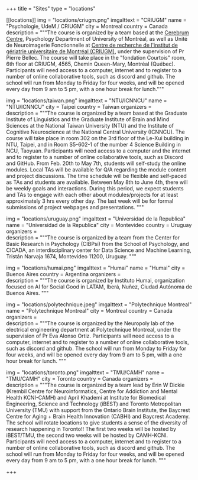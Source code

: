 +++
title = "Sites"
type = "locations"

[[locations]]
  img = "locations/criugm.png"
  imgalttext = "CRIUGM"
  name = "Psychologie, UdeM / CRIUGM"
  city = Montreal
  country = Canada
  description = """The course is organized by a team based at the [Cerebrum Centre](https://www.lecerebrum.ca/en/home/), Psychology Department of University of Montréal, as well as Unité de Neuroimagerie Fonctionnelle at [Centre de recherche de l'institut de gériatrie universitaire de Montréal (CRIUGM)](https://www.criugm.qc.ca/fr/contact.html), under the supervision of Pr Pierre Bellec. The course will take place in the "fondation Courtois" room, 6th floor at CRIUGM, 4565, Chemin Queen-Mary, Montréal (Québec). Participants will need access to a computer, internet and to register to a number of online collaborative tools, such as discord and github. The school will run from Monday to Friday for four weeks, and will be opened every day from 9 am to 5 pm, with a one hour break for lunch."""

  img = "locations/taiwan.png"
  imgalttext = "NTU/ICNNCU"
  name = "NTU/ICNNCU"
  city = Taipei
  country = Taiwan
  organizers =                                                  
  description = """The course is organized by a team based at the Graduate Institute of Linguistics and the Graduate Institute of Brain and Mind Sciences at the National Taiwan University (NTU) and the Institute of Cognitive Neuroscience at the National Central University (ICNNCU). The course will take place in room 302 on the 3rd floor of the Le-Xui building in NTU, Taipei, and in Room S5-602-1 of the number 4 Science Building in NCU, Taoyuan. Participants will need access to a computer and the internet and to register to a number of online collaborative tools, such as Discord and GitHub. From Feb. 20th to May 7th, students will self-study the online modules. Local TAs will be available for Q/A regarding the module content and project discussions. The time schedule will be flexible and self-paced as TAs and students are available. Between May 8th to June 4th, there will be weekly goals and interactions. During this period, we expect students and TAs to engage with each other about modules/projects for at least approximately 3 hrs every other day. The last week will be for formal submissions of project webpages and presentations.
"""


  img = "locations/uruguay.png"
  imgalttext = "Universidad de la Republica"
  name = "Universidad de la Republica"
  city = Montevideo
  country = Uruguay
  organizers =                                                  
  description = """The course is organized by a team from the Center for Basic Research in Psychology (CIBPsi) from the School of Psychology, and CICADA, an interdisciplinary center for Data Science and Machine Learning, Tristán Narvaja 1674, Montevideo 11200, Uruguay.
"""


  img = "locations/humai.png"
  imgalttext = "Humai"
  name = "Humai"
  city = Buenos Aires
  country = Argentina
  organizers =                                                  
  description = """The course is organized by Instituto Humai, organization focused on AI for Social Good in LATAM, Iberá, Nuñez, Ciudad Autónoma de Buenos Aires.
"""


  img = "locations/polytechnique.jpeg"
  imgalttext = "Polytechnique Montreal"
  name = "Polytechnique Montreal"
  city = Montreal
  country = Canada
  organizers =                                                  
  description = """The course is organized by the Neuropoly lab of the electrical engineering department at Polytechnique Montreal, under the supervision of Pr Eva Alonso Ortiz. Participants will need access to a computer, internet and to register to a number of online collaborative tools, such as discord and github. The school will run from Monday to Friday for four weeks, and will be opened every day from 9 am to 5 pm, with a one hour break for lunch.
"""

  img = "locations/toronto.png"
  imgalttext = "TMU/CAMH"
  name = "TMU/CAMH"
  city = Toronto
  country = Canada
  organizers =                                                  
  description = """The course is organized by a team lead by Erin W Dickie (Krembil Centre for Neuroinformatics, Centre for Addiction and Mental Health KCNI-CAMH) and April Khademi at Institute for Biomedical Engineering, Science and Technology (iBEST) and Toronto Metropolitan University (TMU) with support from the Ontario Brain Institute, the Baycrest Centre for Aging + Brain Health Innovation (CABHI) and Baycrest Academy. The school will rotate locations to give students a sense of the diversity of research happening in Toronto!! The first two weeks will be hosted by iBEST/TMU, the second two weeks will be hosted by CAMH-KCNI. Participants will need access to a computer, internet and to register to a number of online collaborative tools, such as discord and github. The school will run from Monday to Friday for four weeks, and will be opened every day from 9 am to 5 pm, with a one hour break for lunch.
"""

+++
